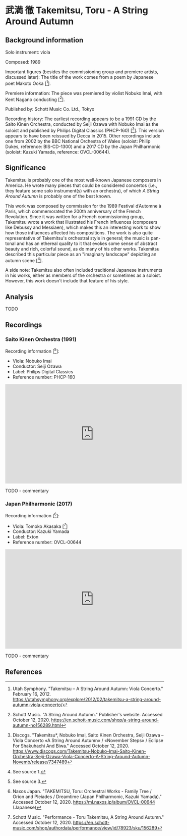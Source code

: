 # 武満 徹 Takemitsu, Toru - A String Around Autumn

## Background information

Solo instrument: viola

Composed: 1989

Important figures (besides the commissioning group and premiere artists, discussed later):
The title of the work comes from a poem by Japanese poet Makoto Ooka \[[^1]\].

Premiere information: The piece was premiered by violist Nobuko Imai,
with Kent Nagano conducting \[[^2]\].

Published by: Schott Music Co. Ltd., Tokyo

Recording history: The earliest recording appears to be a 1991 CD
by the Saito Kinen Orchestra, conducted by Seiji Ozawa with Nobuko Imai as the soloist
and published by Philips Digital Classics (PHCP-160) \[[^3]\].
This version appears to have been reissued by Decca in 2015.
Other recordings include one from 2002 by the BBC National Orchestra of Wales
(soloist: Philip Dukes, reference: BIS-CD-1300) and a 2017 CD by the Japan
Philharmonic (soloist: Kazuki Yamada, reference: OVCL-00644).

## Significance

Takemitsu is probably one of the most well-known Japanese composers in America.
He wrote many pieces that could be considered concertos (i.e., they feature
some solo instrument(s) with an orchestra), of which *A String Around Autumn*
is probably one of the best known.

This work was composed by commission for the 1989 Festival d’Automne à Paris,
which commemorated the 200th anniversary of the French Revolution.
Since it was written for a French commissioning group, Takemitsu wrote a work
that illustrated his French influences (composers like Debussy and Messiaen),
which makes this an interesting work to show how those influences
affected his compositions.
The work is also quite representative of Takemitsu's orchestral style in general;
the music is pan-tonal and has an ethereal quality to it that evokes
some sense of abstract beauty and rich, colorful sound, as do many of his other works.
Takemitsu described this particular piece as an "imaginary landscape"
depicting an autumn scene \[[^4]\].

A side note: Takemitsu also often included traditional Japanese instruments
in his works, either as members of the orchestra or sometimes as a soloist.
However, this work doesn't include that feature of his style.

## Analysis

TODO

## Recordings

### Saito Kinen Orchestra (1991)

Recording information \[[^5]\]:
- Viola: Nobuko Imai
- Conductor: Seiji Ozawa
- Label: Philips Digital Classics
- Reference number: PHCP-160

<iframe width="560" height="315" src="https://www.youtube.com/embed/Us4CygxP7pI" frameborder="0" allow="accelerometer; autoplay; clipboard-write; encrypted-media; gyroscope; picture-in-picture" allowfullscreen></iframe>

TODO - commentary

### Japan Philharmonic (2017)

Recording information \[[^6]\]:
- Viola: Tomoko Akasaka \[[^7]\]
- Conductor: Kazuki Yamada
- Label: Exton
- Reference number: OVCL-00644

<iframe width="560" height="315" src="https://www.youtube.com/embed/os5kL3KNmb4" frameborder="0" allow="accelerometer; autoplay; clipboard-write; encrypted-media; gyroscope; picture-in-picture" allowfullscreen></iframe>

TODO - commentary

## References

[^1]: Utah Symphony. "Takemitsu – A String Around Autumn: Viola Concerto." February 16, 2012. <https://utahsymphony.org/explore/2012/02/takemitsu-a-string-around-autumn-viola-concerto/>

[^2]: Schott Music. "A String Around Autumn." Publisher's website. Accessed October 12, 2020. <https://en.schott-music.com/shop/a-string-around-autumn-no156289.html>

[^3]: Discogs. "Takemitsu*, Nobuko Imai, Saito Kinen Orchestra, Seiji Ozawa ‎– Viola Concerto «A String Around Autumn» / «November Steps» / Eclipse For Shakuhachi And Biwa." Accessed October 12, 2020. <https://www.discogs.com/Takemitsu-Nobuko-Imai-Saito-Kinen-Orchestra-Seiji-Ozawa-Viola-Concerto-A-String-Around-Autumn-Novemb/release/7347489>

[^4]: See source 1.

[^5]: See source 3.

[^6]: Naxos Japan. "TAKEMITSU, Toru: Orchestral Works - Family Tree / Orion and Pleiades / Dreamtime (Japan Philharmonic, Kazuki Yamada)." Accessed October 12, 2020. <https://ml.naxos.jp/album/OVCL-00644> (Japanese)

[^7]: Schott Music. "Performance - Toru Takemitsu, A String Around Autumn." Accessed October 12, 2020. <https://en.schott-music.com/shop/authordata/performance/view/id/78923/sku/156289>
